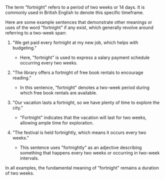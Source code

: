 The term "fortnight" refers to a period of two weeks or 14 days. It is commonly used in British English to denote this specific timeframe.

Here are some example sentences that demonstrate other meanings or uses of the word "fortnight" if any exist, which generally revolve around referring to a two-week span:

1. "We get paid every fortnight at my new job, which helps with budgeting."
   - Here, "fortnight" is used to express a salary payment schedule occurring every two weeks.

2. "The library offers a fortnight of free book rentals to encourage reading."
   - In this sentence, "fortnight" denotes a two-week period during which free book rentals are available.

3. "Our vacation lasts a fortnight, so we have plenty of time to explore the city."
   - "Fortnight" indicates that the vacation will last for two weeks, allowing ample time for exploration.

4. "The festival is held fortnightly, which means it occurs every two weeks."
   - This sentence uses "fortnightly" as an adjective describing something that happens every two weeks or occurring in two-week intervals.

In all examples, the fundamental meaning of "fortnight" remains a duration of two weeks.